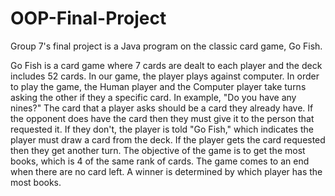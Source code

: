 # OOP-Final-Project
Group 7's final project is a Java program on the classic card game, Go Fish.

Go Fish is a card game where 7 cards are dealt to each player and the deck includes 52 cards. In our game, the player plays against computer. In order to play the game, the Human player and the Computer player take turns asking the other if they a specific card. In example, "Do you have any nines?" The card that a player asks should be a card they already have. If the opponent does have the card then they must give it to the person that requested it. If they don't, the player is told "Go Fish," which indicates the player must draw a card from the deck. If the player gets the card requested then they get another turn. The objective of the game is to get the most books, which is 4 of the same rank of cards. The game comes to an end when there are no card left. A winner is determined by which player has the most books. 
